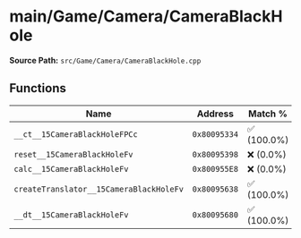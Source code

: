 # main/Game/Camera/CameraBlackHole

**Source Path:** `src/Game/Camera/CameraBlackHole.cpp`

## Functions

| Name | Address | Match % |
|------|---------|---------|
| `__ct__15CameraBlackHoleFPCc` | `0x80095334` | :white_check_mark: (100.0%) |
| `reset__15CameraBlackHoleFv` | `0x80095398` | :x: (0.0%) |
| `calc__15CameraBlackHoleFv` | `0x800955E8` | :x: (0.0%) |
| `createTranslator__15CameraBlackHoleFv` | `0x80095638` | :white_check_mark: (100.0%) |
| `__dt__15CameraBlackHoleFv` | `0x80095680` | :white_check_mark: (100.0%) |